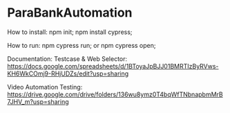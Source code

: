 # ParaBankAutomation

How to install:
npm init;
npm install cypress;

How to run:
npm cypress run; or npm cypress open;

Documentation:
Testcase & Web Selector: https://docs.google.com/spreadsheets/d/1BToyaJpBJJ01BMRTIzByRVws-KH6WkCOmj9-RHjUDZs/edit?usp=sharing

Video Automation Testing: https://drive.google.com/drive/folders/136wu8ymz0T4bqWfTNbnapbmMrB7JHV_m?usp=sharing

